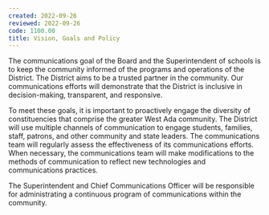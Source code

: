 ```yaml
---
created: 2022-09-26
reviewed: 2022-09-26
code: 1100.00
title: Vision, Goals and Policy
---
```


The communications goal of the Board and the Superintendent of schools is to keep the community informed of the programs and operations of the District. The District aims to be a trusted partner in the community. Our communications efforts will demonstrate that the District is inclusive in decision-making, transparent, and responsive.

To meet these goals, it is important to proactively engage the diversity of constituencies that comprise the greater West Ada community. The District will use multiple channels of communication to engage students, families, staff, patrons, and other community and state leaders. The communications team will regularly assess the effectiveness of its communications efforts. When necessary, the communications team will make modifications to the methods of communication to reflect new technologies and communications practices.

The Superintendent and Chief Communications Officer will be responsible for administrating a continuous program of communications within the community.
